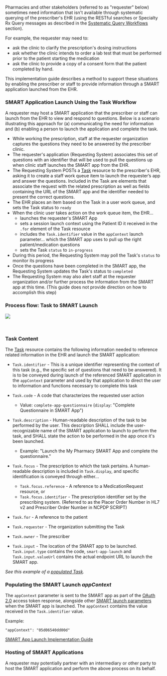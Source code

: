 Pharmacies and other stakeholders (referred to as "requester" below) sometimes need information that isn't available through systematic  querying of the prescriber's EHR (using the RESTful searches or Specialty Rx Query messages as described in the [Systematic Query Workflows](systematic-queries.html) section). 

For example, the requester may need to: 

- ask the clinic to clarify the prescription's dosing instructions
- ask whether the clinic intends to order a lab test that must be performed prior to the patient starting the medication
- ask the clinic to provide a copy of a consent form that the patient completed by hand.

This implementation guide describes a method to support these situations by enabling the prescriber or staff to provide information through a SMART application launched from the EHR.

### SMART Application Launch Using the Task Workflow

A requester may host a SMART application that the prescriber or staff can launch from the EHR to view and respond to questions. Below is a scenario illustrating this approach for (a) communicating the need for information and (b) enabling a person to launch the application and complete the task.

- While working the prescription, staff at the requester organization captures the questions they need to be answered by the prescriber clinic. 
- The requester's application (Requesting System) associates this set of questions with an identifier that will be used to pull the questions up when clinic staff launches the SMART app from the EHR.
- The Requesting System POSTs a [Task](StructureDefinition-specialty-rx-task-smart-launch.html) resource to the prescriber's EHR, asking it to create a staff work queue item to launch the requester’s app and answer the questions. Included in the Task are elements that associate the request with the related prescription as well as fields containing the URL of the SMART app and the identifier needed to present the correct questions. 
- The EHR places an item based on the Task in a user work queue, and sets the Task status to `ready`
- When the clinic user takes action on the work queue item, the EHR…
  - launches the requester's SMART App
  - sets a session launch context using the Patient ID it received in the `.for` element of the Task resource 
  - includes the `Task.identifier` value in the `appContext` launch parameter… which the SMART app uses to pull up the right patient/medication questions
  - sets the Task `status` to `in-progress`
- During this period, the Requesting System may poll the Task's `status` to monitor its progress 
- Once the questions have been completed in the SMART app, the Requesting System updates the Task's status to `completed`
- The Requesting System may also alert staff at the requester organization and/or further process the information from the SMART app at this time.  (This guide does not provide direction on how to accomplish this step)

### Process flow: Task to SMART Launch

<div><p>
  <img src="high-level-task-to-launch-flow.png" style="float:none">  
    </p>
</div>
<br>

### Task Content

The [Task](StructureDefinition-specialty-rx-task-smart-launch.html) resource contains the following information needed to reference related information in the EHR and launch the SMART application:

- `Task.identifier` - This is a unique identifier representing the context of this task (e.g., the specific set of questions that need to be answered). It is to be conveyed during launch of the referenced SMART application in the `appContext` parameter and used by that application to direct the user to information and functions necessary to complete this task

- `Task.code` - A code that characterizes the requested user action
  - Value: `complete-app-questionnaire` (`display`: "Complete Questionnaire in SMART App")
  
- `Task.description` - Human-readable description of the task to be performed by the user. This description SHALL include the user-recognizable name of the SMART application to launch to perform the task, and SHALL state the action to be performed in the app once it's been launched.
  - Example: "Launch the My Pharmacy SMART App and complete the questionnaire."
  
- `Task.focus` - The prescription to which the task pertains. A human-readable description is included in `Task.display`, and specific identification is conveyed through either...
  - `Task.focus.reference` - A reference to a MedicationRequest resource, or
  - `Task.focus.identifier` - The prescription identifier set by the prescribing system. (Referred to as the Placer Order Number in HL7 v2 and Prescriber Order Number in NCPDP SCRIPT)
  
- `Task.for` - A reference to the patient 

- `Task.requester` - The organization submitting the Task

- `Task.owner` - The prescriber

- `Task.input` - The location of the SMART app to be launched. `Task.input.type` contains the code, `smart-app-launch` and `Task.input.valueUrl` contains the actual endpoint URL to launch the SMART app.

*See this example of a [populated Task](Task-specialty-rx-task-smart-launch-1.html).*

### Populating the SMART Launch *appContext* 

The `appContext` parameter is sent to the SMART app as part of the [OAuth 2.0](https://oauth.net/2/) access token response, alongside other [SMART launch parameters](http://hl7.org/fhir/smart-app-launch/1.0.0/scopes-and-launch-context/#launch-context-arrives-with-your-access_token) when the SMART app is launched. The `appContext`  contains the value received in the `Task.identifier` value.

Example:

```
"appContext": "05d06540dd00d"
```

[SMART App Launch Implementation Guide](http://hl7.org/fhir/smart-app-launch/index.html)

### Hosting of SMART Applications

A requester may potentially partner with an intermediary or other party to host the SMART application and perform the above process on its behalf.

<br>